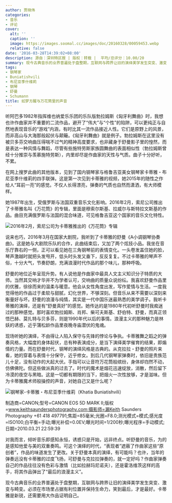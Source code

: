 ```yaml
---
author: 贾晓伟
categories:
- 音乐
- 评论
cover:
  alt: ''
  caption: ''
  image: https://images.soomal.cc/images/doc/20160328/00059453.webp
  relative: false
date: '2016-03-28T14:39:02+08:00'
description: 源自：深圳特区报 | 版权：转载 |  平均/总评分：10.00/20
summary: 现今古典音乐的业界普遍处于盘整期，互联网与跨界让旧的演绎美学发生突变、激变与畸变。必须在市场里占据有利位置并保持生命力，笑到最后，才是最好。卡蒂雅是新锐，还需要用大作品证明自己。
tags:
- 钢琴家
- Buniatishvili
- 布尼亚季什维莉
- 钢琴
- 舒曼
- Schumann
title: 如梦方醒与万花筒里的声音
---
```


听阿巴多1982年指挥维也纳爱乐乐团的乐队版勃拉姆斯《匈牙利舞曲》时，我想也许作曲家并不重要的二流作品，避开了“伟大”与“个性”的陷阱，可以更纯正与自然地表现音乐的“游戏”内涵，有时比其一流作品接近人性。它们是原野上的风景，而非高山与大海那般起伏与颠簸。《匈牙利舞曲》就是例子。勃拉姆斯在这里没有被贝多芬交响曲压得喘不过气的精神高度要求，也非藏身于舒曼影子里的惶然，而是表达一种风情与舞蹈，尽管有些施特劳斯家族圆舞曲的表面相似性（勃拉姆斯曾经十分推崇与羡慕施特劳斯），内里却尽是作曲家的天性与气质。曲子十分好听，不累。

在网上搜罗此曲的其他版本，见到了国内钢琴家与格鲁吉亚美女钢琴家卡蒂雅・布尼亚季什维莉的四手联弹。这是第一次见到卡蒂雅的视频，她2015年的随性之作给人“耳前一亮”的感觉。不仅人长得漂亮，弹奏的气质也自然而潇洒，有大师模样。

她1987年出生，受俄罗斯与法国双重音乐文化影响。2016年2月，索尼公司推出了卡蒂雅名叫《万花筒》的专辑，里面是穆索尔斯基、拉威尔与斯特拉文斯基的作品。曲目充满俄罗斯与法国的混合味道，可见格鲁吉亚这个国家的音乐文化特性。

![2016年2月，索尼公司为卡蒂雅推出的《万花筒》专辑](https://images.soomal.cc/images/doc/20160328/00059452.webp)





说来也巧，2016年3月在国家大剧院，我听到了卡蒂雅的舒曼《A小调钢琴协奏曲》。这是她与大剧院乐队的合作，此曲结束后，又加了两个炫技小品。我坐在音乐厅靠右的一侧，正可以看见她在三角钢琴前的表情变化。一头卷发盖住她的脸，琴声激越时就把头发甩开，低头时头发又垂下，反反复复。不过卡蒂雅的琴声不俗，十分大气，节奏舒朗，充满浪漫时代作品的那个味儿，那种呼吸。

舒曼的地位近年呈现升势。有人说他是作曲家中最具人文主义知识分子特质的大师。当然其交响才华并不为学者认可，交响曲的质量众说纷纭。我喜欢舒曼作品里的优雅，徐徐而来的温柔与暖意。他会从女性角度出发，写作爱情与生活。一度我觉得他的作品过于柔软与甜腻，幻化世界，不够深刻。但音乐从来不需要以深刻来衡量好与坏。舒曼的浪漫与纯情，其实是一代中国乐迷最熟悉的美学调子。我听卡蒂雅的演绎，还是有“舒曼真好”的感觉。她传达的是1980年代初听舒曼时我痴迷过的那种感觉。那时喜欢勃拉姆斯、肖邦、柴可夫斯基、舒伯特、舒曼，而真正领悟巴赫、莫扎特与贝多芬，则是1990年代以后的事情。浪漫主义的那种魅力是林妖的诱惑，近乎蒲松龄作品里夜晚寺庙潜伏的鬼魂。

现场听她的演绎，不由得让人陷入保守与先锋的悖论与争执。卡蒂雅舞之蹈之的弹奏风格，大幅度的身体起伏，总有种表演成分，是当下演绎美学催育的结果，即煽情的力量。而在舒曼时代，钢琴的演绎风格是古典的。从克拉拉・舒曼的照片来看，她的穿着与表情十分保守，近乎修女。到后几代钢琴家弹奏时，依旧是贵族范儿十足，没有动作的大起大伏。手指可以让音符万花筒般缤纷，身体却岿然不动，仿佛佛陀。但这些做派真的过去了。时代的魔术是烟花迅速绽放，消散，然后留下冷漠的夜空与黑暗。这是一切都有期限的当下，把烟火一次性放够，才是滋味。但为卡蒂雅魔术师般操控的声音，对她自己又是什么呢？

![钢琴家-卡蒂雅・布尼亚季什维莉（Khatia Buniatishvili）](https://images.soomal.cc/images/doc/20160328/00059451.webp)

制造商=CANON;型号=CANON EOS 5D MARK II;版权=www.keithsaundersphotography.com;摄影师=漏Keith Saunders Photography +61 418 497791;焦距=85毫米;光圈=F8.0;测光模式=模式;感光度=ISO100;白平衡=手动;曝光补偿=0.0EV;曝光时间=1/200秒;曝光程序=手动模式;日期=2010.03.21 22:59:39



对我而言，倾听音乐即感知永恒，诱惑只是开始，远非终点。听舒曼的音乐，为的是感知他爱与美的双重奏鸣。可这个演绎的时代，“表现者”遮蔽了作曲家这些“原创者”，作品的味道发生了更改。关于舒曼本真的演绎，有可能吗？也许，当年的弹奏远没有卡蒂雅的过度飞扬，可舒曼与克拉拉弹奏的，就一定好吗？作曲家弹奏自己的作品往往没有色彩与激情（比如拉赫玛尼诺夫），还是霍洛维茨这样的高手，将其作品弹出了“最后的浪漫主义”。

现今古典音乐的业界普遍处于盘整期，互联网与跨界让旧的演绎美学发生突变、激变与畸变。必须在市场里占据有利位置并保持生命力，笑到最后，才是最好。卡蒂雅是新锐，还需要用大作品证明自己。